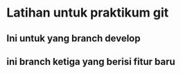 # Latihan untuk praktikum git

## Ini untuk yang branch develop

## ini branch ketiga yang berisi fitur baru
